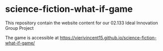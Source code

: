 # science-fiction-what-if-game
This repository contain the website content for our 02.133 Ideal Innovation Group Project

The game is accessible at https://vierivincent15.github.io/science-fiction-what-if-game/
